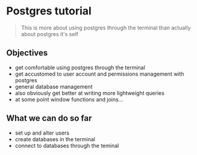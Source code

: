 # Postgres tutorial

> This is more about using postgres through the terminal than actually about postgres it's self

## Objectives

* get comfortable using postgres through the terminal
* get accustomed to user account and permissions management with postgres
* general database management 
* also obviously get better at writing more lightweight queries
* at some point window functions and joins...

## What we can do so far

* set up and alter users
* create databases in the terminal
* connect to databases through the teminal
